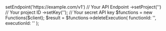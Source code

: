 <?php

use Appwrite\Client;
use Appwrite\Services\Functions;

$client = (new Client())
    ->setEndpoint('https://example.com/v1') // Your API Endpoint
    ->setProject('<YOUR_PROJECT_ID>') // Your project ID
    ->setKey('<YOUR_API_KEY>'); // Your secret API key

$functions = new Functions($client);

$result = $functions->deleteExecution(
    functionId: '<FUNCTION_ID>',
    executionId: '<EXECUTION_ID>'
);